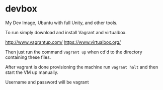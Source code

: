 devbox
======

My Dev Image, Ubuntu with full Unity, and other tools.

To run simply download and install Vagrant and virtualbox.

http://www.vagrantup.com/
https://www.virtualbox.org/

Then just run the command `vagrant up` when cd'd to the directory containing these files.

After vagrant is done provisioning the machine run `vagrant halt` and then start the VM up manually.

Username and password will be vagrant
